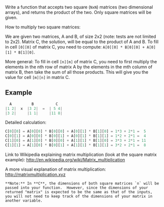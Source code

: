 Write a function that accepts two square (`NxN`) matrices (two dimensional arrays), and returns the product of the two. Only square matrices will be given.

How to multiply two square matrices: 

We are given two matrices, A and B, of size 2x2 (note: tests are not limited to 2x2). Matrix C, the solution, will be equal to the product of A and B. To fill in cell `[0][0]` of matrix C, you need to compute: `A[0][0] * B[0][0] + A[0][1] * B[1][0]`.

More general: To fill in cell `[n][m]` of matrix C, you need to first multiply the elements in the nth row of matrix A by the elements in the mth column of matrix B, then take the sum of all those products. This will give you the value for cell `[m][n]` in matrix C. 

## Example
```js
  A         B          C
|1 2|  x  |3 2|  =  | 5 4|
|3 2|     |1 1|     |11 8|
```

Detailed calculation:
```js
C[0][0] = A[0][0] * B[0][0] + A[0][1] * B[1][0] = 1*3 + 2*1 =  5
C[0][1] = A[0][0] * B[0][1] + A[0][1] * B[1][1] = 1*2 + 2*1 =  4
C[1][0] = A[1][0] * B[0][0] + A[1][1] * B[1][0] = 3*3 + 2*1 = 11
C[1][1] = A[1][0] * B[0][1] + A[1][1] * B[1][1] = 3*2 + 2*1 =  8
```
Link to Wikipedia explaining matrix multiplication (look at the square matrix example): 
http://en.wikipedia.org/wiki/Matrix_multiplication

A more visual explanation of matrix multiplication: http://matrixmultiplication.xyz

~~~if:c
**Note:** In **C**, the dimensions of both square matrices `n` will be passed into your function.  However, since the dimensions of your returned "matrix" is expected to be the same as that of the inputs, you will not need to keep track of the dimensions of your matrix in another variable.
~~~